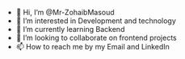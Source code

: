 - 👋 Hi, I’m @Mr-ZohaibMasoud
- 👀 I’m interested in Development and technology 
- 🌱 I’m currently learning Backend 
- 💞️ I’m looking to collaborate on frontend projects 
- 📫 How to reach me by my Email and LinkedIn

<!---
Mr-ZohaibMasoud/Mr-ZohaibMasoud is a ✨ special ✨ repository because its `README.md` (this file) appears on your GitHub profile.
You can click the Preview link to take a look at your changes.
--->
